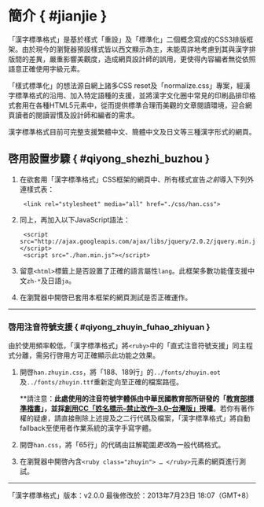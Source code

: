 

簡介 { #jianjie }
===


「漢字標準格式」是基於樣式「重設」及「標準化」二個概念寫成的CSS3排版框架。由於現今的瀏覽器預設樣式皆以西文顯示為主，未能周詳地考慮到其與漢字排版間的差異，嚴重影響美觀度，造成網頁設計師的誤用，更使得內容編者無從依照語意正確使用字級元素。

「樣式標準化」的想法源自網上諸多CSS reset及「normalize.css」專案，經漢字標準格式的沿用、加入特定語種的支援，並將漢字文化圈中常見的印刷品排印格式套用在各種HTML5元素中，從而提供標準合理而美觀的文章閱讀環境，迎合網頁讀者的閱讀習慣及設計師和編者的需求。

漢字標準格式目前可完整支援繁體中文、簡體中文及日文等三種漢字形式的網頁。



啓用設置步驟 { #qiyong_shezhi_buzhou }
---

1. 在欲套用「漢字標準格式」CSS框架的網頁中、所有樣式宣告*之前*導入下列外連樣式表：

    	<link rel="stylesheet" media="all" href="./css/han.css">

2. 同上，再加入以下JavaScript語法：

    	<script src="http://ajax.googleapis.com/ajax/libs/jquery/2.0.2/jquery.min.js></script>
    	<script src="./han.min.js"></script>

3. 留意`<html>`標籤上是否設置了正確的語言屬性`lang`。此框架多數功能僅支援中文`zh-*`及日語`ja`。

4. 在瀏覽器中開啓已套用本框架的網頁測試是否正確運作。


***


### 啓用注音符號支援 { #qiyong_zhuyin_fuhao_zhiyuan }

由於使用頻率較低，「漢字標準格式」將`<ruby>`中的「直式注音符號支援」同主程式分離，需另行啓用方可正確顯示此功能之效果。

1. 開啓`han.zhuyin.css`，將「188、189行」的`../fonts/zhuyin.eot`及`../fonts/zhuyin.ttf`重新定向至正確的檔案路徑。

    **請注意：**此處使用的注音符號字體係由中華民國教育部所研發的「[教育部標準楷書][kai]」，並採[創用CC「姓名標示–禁止改作–3.0–台灣版」][cc]授權**。若你有著作權的疑慮，請直接刪除上述提及之二行代碼及檔案，「漢字標準格式」將自動fallback至使用者作業系統的漢字手寫字體。

2. 開啓`han.css`，將「65行」的代碼由註解範圍*更改*為一般代碼格式。

3. 在瀏覽器中開啓內含`<ruby class="zhuyin"> … </ruby>`元素的網頁進行測試。


[kai]: http://www.edu.tw/treasure/filedown.aspx?Node=1123&Index=2&WID=c5ad5187-55ef-4811-8219-e946fe04f725
[cc]: http://creativecommons.org/licenses/by-nd/3.0/tw/


***


「漢字標準格式」版本：v2.0.0
最後修改於：2013年7月23日 18:07（GMT+8）





